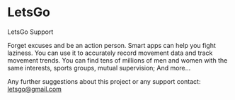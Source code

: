 # LetsGo
LetsGo Support

Forget excuses and be an action person. Smart apps can help you fight laziness. You can use it to accurately record movement data and track movement trends. You can find tens of millions of men and women with the same interests, sports groups, mutual supervision; And more...

Any further suggestions about this project or any support contact: letsgo@gmail.com
